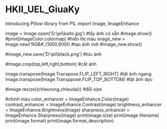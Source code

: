 # HKII_UEL_GiuaKy
Introducing Pillow library 
from PIL import Image, ImageEnhance

image = Image.open('D:\\pil\\kaito.jpg')        #lấy ảnh có sẵn
#image.show()
#print(ImageColor.colormap)                     #hiển thị màu
image_new = Image.new('RGBA',(1000,600))        #tạo ảnh mới
#image_new.show()

#image_new.save('D:\\pil\\black.png')           #lưu ảnh

#image.crop(top,left,right,bottom)              #cắt ảnh

image.transpose(Image.Transpose.FLIP_LEFT_RIGHT)  #lật ảnh ngang
image.transpose(Image.Transppose.FLIP_TOP_BOTTOM) #lật ảnh dọc

#image.resize((chieurong,chieudai))              #đổi size

#chỉnh màu
color_enhancer = ImageEnhance.Color(image)
contrast_enhancer = ImageEnhance.Contrast(image)
brightness_enhancer = ImageEnhance.Brightness(image)
sharpness_enhancer = ImageEnhance.Sharpness(image)
print(image.size)
print(image.filename)
print(image.format)
print(image.format_description)
